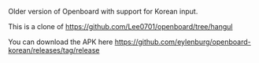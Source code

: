 Older version of Openboard with support for Korean input.

This is a clone of https://github.com/Lee0701/openboard/tree/hangul

You can download the APK here https://github.com/eylenburg/openboard-korean/releases/tag/release
